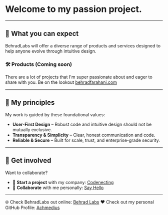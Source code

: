 # Welcome to my passion project. 

---

## 🚀 What you can expect

BehradLabs will offer a diverse range of products and services designed to help anyone evolve through intuitive design.

### 🛠️ Products (Coming soon)

There are a lot of projects that I'm super passionate about and eager to share with you. Be on the lookout [behradfarahani.com](https://behradfarahani.com)

---

## 🧩 My principles

My work is guided by these foundational values:

- **User-First Design** – Robust code and intuitive design should not be mutually exclusive.
- **Transparency & Simplicity** – Clear, honest communication and code.
- **Reliable & Secure** – Built for scale, trust, and enterprise-grade security.

---

## 📌 Get involved

Want to collaborate?

- 🏢 **Start a project** with my company: [Codenecting](https://codenecting.com/contact)
- 🧠 **Collaborate** with me personally: [Say Hello](mailto:hello@behradfarahani.com)

---

🌐 Check BehradLabs out online: [Behrad Labs](https://behradlabs.co)
❤️ Check out my personal GitHub Profile: [Achmedius](https://github.com/achmedius)
